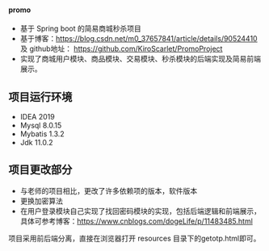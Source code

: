 #### promo
* 基于 Spring boot 的简易商城秒杀项目
* 基于博客：https://blog.csdn.net/m0_37657841/article/details/90524410 及 github地址： https://github.com/KiroScarlet/PromoProject
* 实现了商城用户模块、商品模块、交易模块、秒杀模块的后端实现及简易前端展示。

## 项目运行环境
* IDEA 2019
* Mysql 8.0.15
* Mybatis 1.3.2
* Jdk 11.0.2

## 项目更改部分
* 与老师的项目相比，更改了许多依赖项的版本，软件版本
* 更换加密算法
* 在用户登录模块自己实现了找回密码模块的实现，包括后端逻辑和前端展示，具体可参考博客：https://www.cnblogs.com/dogeLife/p/11483485.html

项目采用前后端分离，直接在浏览器打开 resources 目录下的getotp.html即可。
